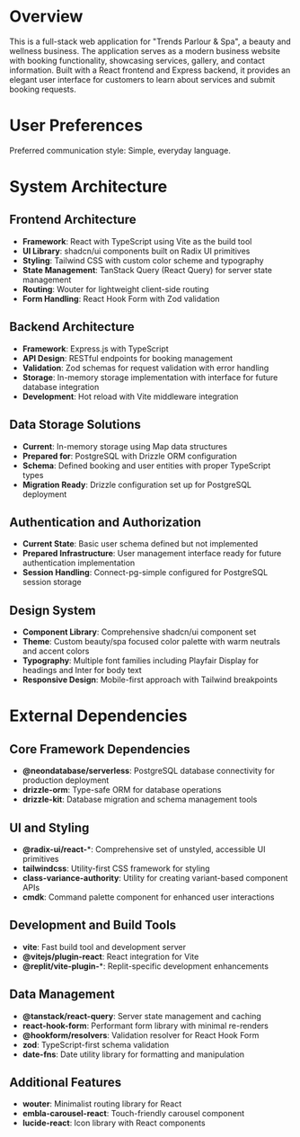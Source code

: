 # Overview

This is a full-stack web application for "Trends Parlour & Spa", a beauty and wellness business. The application serves as a modern business website with booking functionality, showcasing services, gallery, and contact information. Built with a React frontend and Express backend, it provides an elegant user interface for customers to learn about services and submit booking requests.

# User Preferences

Preferred communication style: Simple, everyday language.

# System Architecture

## Frontend Architecture
- **Framework**: React with TypeScript using Vite as the build tool
- **UI Library**: shadcn/ui components built on Radix UI primitives
- **Styling**: Tailwind CSS with custom color scheme and typography
- **State Management**: TanStack Query (React Query) for server state management
- **Routing**: Wouter for lightweight client-side routing
- **Form Handling**: React Hook Form with Zod validation

## Backend Architecture
- **Framework**: Express.js with TypeScript
- **API Design**: RESTful endpoints for booking management
- **Validation**: Zod schemas for request validation with error handling
- **Storage**: In-memory storage implementation with interface for future database integration
- **Development**: Hot reload with Vite middleware integration

## Data Storage Solutions
- **Current**: In-memory storage using Map data structures
- **Prepared for**: PostgreSQL with Drizzle ORM configuration
- **Schema**: Defined booking and user entities with proper TypeScript types
- **Migration Ready**: Drizzle configuration set up for PostgreSQL deployment

## Authentication and Authorization
- **Current State**: Basic user schema defined but not implemented
- **Prepared Infrastructure**: User management interface ready for future authentication implementation
- **Session Handling**: Connect-pg-simple configured for PostgreSQL session storage

## Design System
- **Component Library**: Comprehensive shadcn/ui component set
- **Theme**: Custom beauty/spa focused color palette with warm neutrals and accent colors
- **Typography**: Multiple font families including Playfair Display for headings and Inter for body text
- **Responsive Design**: Mobile-first approach with Tailwind breakpoints

# External Dependencies

## Core Framework Dependencies
- **@neondatabase/serverless**: PostgreSQL database connectivity for production deployment
- **drizzle-orm**: Type-safe ORM for database operations
- **drizzle-kit**: Database migration and schema management tools

## UI and Styling
- **@radix-ui/react-***: Comprehensive set of unstyled, accessible UI primitives
- **tailwindcss**: Utility-first CSS framework for styling
- **class-variance-authority**: Utility for creating variant-based component APIs
- **cmdk**: Command palette component for enhanced user interactions

## Development and Build Tools
- **vite**: Fast build tool and development server
- **@vitejs/plugin-react**: React integration for Vite
- **@replit/vite-plugin-***: Replit-specific development enhancements

## Data Management
- **@tanstack/react-query**: Server state management and caching
- **react-hook-form**: Performant form library with minimal re-renders
- **@hookform/resolvers**: Validation resolver for React Hook Form
- **zod**: TypeScript-first schema validation
- **date-fns**: Date utility library for formatting and manipulation

## Additional Features
- **wouter**: Minimalist routing library for React
- **embla-carousel-react**: Touch-friendly carousel component
- **lucide-react**: Icon library with React components